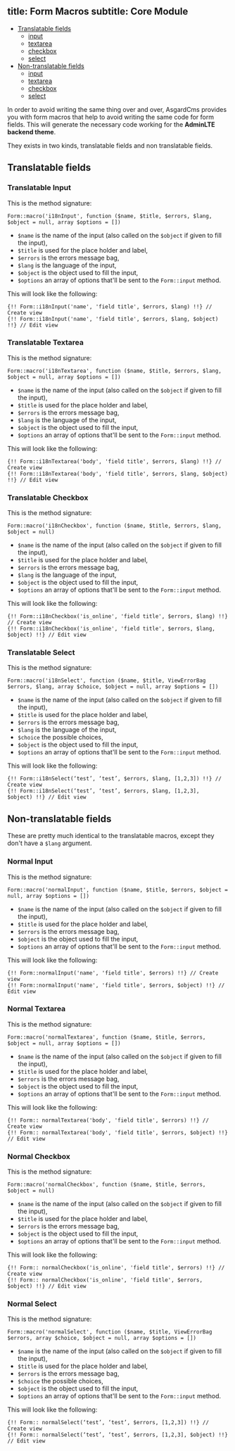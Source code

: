 title: Form Macros
subtitle: Core Module
-------

- [Translatable fields](#translatable-fields)
	- [input](#translatable-input)
	- [textarea](#translatable-textarea)
	- [checkbox](#translatable-checkbox)
	- [select](#translatable-select)
- [Non-translatable fields](#non-translatable-fields)
	- [input](#normal-input)
	- [textarea](#normal-textarea)
	- [checkbox](#normal-checkbox)
	- [select](#normal-select)

In order to avoid writing the same thing over and over, AsgardCms provides you with form macros that help to avoid writing the same code for form fields. This will generate the necessary code working for the **AdminLTE backend theme**.

They exists in two kinds, translatable fields and non translatable fields.

## <a class="anchor" name="translatable-fields" href="#translatable-fields"></a> Translatable fields


### <a class="anchor" name="translatable-input" href="#translatable-input"></a> Translatable Input

This is the method signature:

``` .language-php
Form::macro('i18nInput', function ($name, $title, $errors, $lang, $object = null, array $options = [])
```
- `$name` is the name of the input (also called on the `$object` if given to fill the input),
- `$title` is used for the place holder and label,
- `$errors` is the errors message bag,
- `$lang` is the language of the input,
- `$object` is the object used to fill the input,
- `$options` an array of options that'll be sent to the `Form::input` method.

This will look like the following:

``` .language-php
{!! Form::i18nInput('name', 'field title', $errors, $lang) !!} // Create view
{!! Form::i18nInput('name', 'field title', $errors, $lang, $object) !!} // Edit view
```


### <a class="anchor" name="translatable-textarea" href="#translatable-textarea"></a> Translatable Textarea

This is the method signature:

``` .language-php
Form::macro('i18nTextarea', function ($name, $title, $errors, $lang, $object = null, array $options = [])
```
- `$name` is the name of the input (also called on the `$object` if given to fill the input),
- `$title` is used for the place holder and label,
- `$errors` is the errors message bag,
- `$lang` is the language of the input,
- `$object` is the object used to fill the input,
- `$options` an array of options that'll be sent to the `Form::input` method.

This will look like the following:

``` .language-php
{!! Form::i18nTextarea('body', 'field title', $errors, $lang) !!} // Create view
{!! Form::i18nTextarea('body', 'field title', $errors, $lang, $object) !!} // Edit view
```


### <a class="anchor" name="translatable-checkbox" href="#translatable-checkbox"></a> Translatable Checkbox

This is the method signature:

``` .language-php
Form::macro('i18nCheckbox', function ($name, $title, $errors, $lang, $object = null)
```
- `$name` is the name of the input (also called on the `$object` if given to fill the input),
- `$title` is used for the place holder and label,
- `$errors` is the errors message bag,
- `$lang` is the language of the input,
- `$object` is the object used to fill the input,
- `$options` an array of options that'll be sent to the `Form::input` method.

This will look like the following:

``` .language-php
{!! Form::i18nCheckbox('is_online', 'field title', $errors, $lang) !!} // Create view
{!! Form::i18nCheckbox('is_online', 'field title', $errors, $lang, $object) !!} // Edit view
```

### <a class="anchor" name="translatable-select" href="#translatable-select"></a> Translatable Select

This is the method signature:

``` .language-php
Form::macro('i18nSelect', function ($name, $title, ViewErrorBag $errors, $lang, array $choice, $object = null, array $options = [])
```

- `$name` is the name of the input (also called on the `$object` if given to fill the input),
- `$title` is used for the place holder and label,
- `$errors` is the errors message bag,
- `$lang` is the language of the input,
- `$choice` the possible choices,
- `$object` is the object used to fill the input,
- `$options` an array of options that'll be sent to the `Form::input` method.

This will look like the following:

``` .language-php
{!! Form::i18nSelect(‘test’, ‘test’, $errors, $lang, [1,2,3]) !!} // Create view
{!! Form::i18nSelect(‘test’, ‘test’, $errors, $lang, [1,2,3],
$object) !!} // Edit view
```


## <a class="anchor" name="non-translatable-fields" href="#non-translatable-fields"></a> Non-translatable fields

These are pretty much identical to the translatable macros, except they don't have a `$lang` argument.

### <a class="anchor" name="normal-input" href="#normal-input"></a> Normal Input

This is the method signature:

``` .language-php
Form::macro('normalInput', function ($name, $title, $errors, $object = null, array $options = [])
```
- `$name` is the name of the input (also called on the `$object` if given to fill the input),
- `$title` is used for the place holder and label,
- `$errors` is the errors message bag,
- `$object` is the object used to fill the input,
- `$options` an array of options that'll be sent to the `Form::input` method.

This will look like the following:

``` .language-php
{!! Form::normalInput('name', 'field title', $errors) !!} // Create view
{!! Form::normalInput('name', 'field title', $errors, $object) !!} // Edit view
```



### <a class="anchor" name="normal-textarea" href="#normal-textarea"></a> Normal Textarea

This is the method signature:

``` .language-php
Form::macro('normalTextarea', function ($name, $title, $errors, $object = null, array $options = [])
```
- `$name` is the name of the input (also called on the `$object` if given to fill the input),
- `$title` is used for the place holder and label,
- `$errors` is the errors message bag,
- `$object` is the object used to fill the input,
- `$options` an array of options that'll be sent to the `Form::input` method.

This will look like the following:

``` .language-php
{!! Form:: normalTextarea('body', 'field title', $errors) !!} // Create view
{!! Form:: normalTextarea('body', 'field title', $errors, $object) !!} // Edit view
```



### <a class="anchor" name="normal-checkbox" href="#normal-checkbox"></a> Normal Checkbox

This is the method signature:

``` .language-php
Form::macro('normalCheckbox', function ($name, $title, $errors, $object = null)
```
- `$name` is the name of the input (also called on the `$object` if given to fill the input),
- `$title` is used for the place holder and label,
- `$errors` is the errors message bag,
- `$object` is the object used to fill the input,
- `$options` an array of options that'll be sent to the `Form::input` method.

This will look like the following:

``` .language-php
{!! Form:: normalCheckbox('is_online', 'field title', $errors) !!} // Create view
{!! Form:: normalCheckbox('is_online', 'field title', $errors, $object) !!} // Edit view
```

### <a class="anchor" name="normal-select" href="#normal-select"></a> Normal Select

This is the method signature:

``` .language-php
Form::macro('normalSelect', function ($name, $title, ViewErrorBag $errors, array $choice, $object = null, array $options = [])
```

- `$name` is the name of the input (also called on the `$object` if given to fill the input),
- `$title` is used for the place holder and label,
- `$errors` is the errors message bag,
- `$choice` the possible choices,
- `$object` is the object used to fill the input,
- `$options` an array of options that'll be sent to the `Form::input` method.

This will look like the following:


``` .language-php
{!! Form:: normalSelect(‘test’, ‘test’, $errors, [1,2,3]) !!} // Create view
{!! Form:: normalSelect(‘test’, ‘test’, $errors, [1,2,3], $object) !!} // Edit view
```


